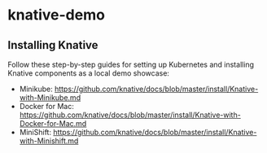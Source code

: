 # knative-demo

## Installing Knative

Follow these step-by-step guides for setting up Kubernetes and installing Knative components as a local demo showcase:
* Minikube: https://github.com/knative/docs/blob/master/install/Knative-with-Minikube.md
* Docker for Mac: https://github.com/knative/docs/blob/master/install/Knative-with-Docker-for-Mac.md
* MiniShift: https://github.com/knative/docs/blob/master/install/Knative-with-Minishift.md

